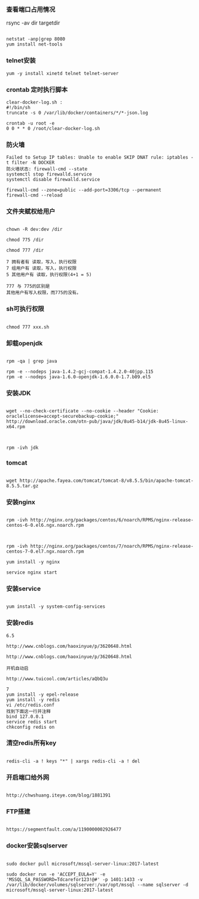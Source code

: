 ### 查看端口占用情况
rsync -av dir targetdir
```

netstat -anp|grep 8080
yum install net-tools

```

### telnet安装

```
yum -y install xinetd telnet telnet-server
```

### crontab 定时执行脚本

```
clear-docker-log.sh :
#!/bin/sh
truncate -s 0 /var/lib/docker/containers/*/*-json.log

crontab -u root -e
0 0 * * 0 /root/clear-docker-log.sh
```

### 防火墙

```
Failed to Setup IP tables: Unable to enable SKIP DNAT rule: iptables -t filter -N DOCKER
防火墙状态: firewall-cmd --state
systemctl stop firewalld.service
systemctl disable firewalld.service

firewall-cmd --zone=public --add-port=3306/tcp --permanent
firewall-cmd --reload
```


### 文件夹赋权给用户

```

chown -R dev:dev /dir

chmod 775 /dir

chmod 777 /dir

7 拥有者有 读取，写入，执行权限
7 组用户有 读取，写入，执行权限
5 其他用户有 读取，执行权限(4+1 = 5)

777 与 775的区别是
其他用户有写入权限，而775的没有。

```

### sh可执行权限

```

chmod 777 xxx.sh

```

### 卸载openjdk

```

rpm -qa | grep java

rpm -e --nodeps java-1.4.2-gcj-compat-1.4.2.0-40jpp.115
rpm -e --nodeps java-1.6.0-openjdk-1.6.0.0-1.7.b09.el5

```

### 安装JDK

```

wget --no-check-certificate --no-cookie --header "Cookie: oraclelicense=accept-securebackup-cookie;" http://download.oracle.com/otn-pub/java/jdk/8u45-b14/jdk-8u45-linux-x64.rpm



rpm -ivh jdk

```

### tomcat

```

wget http://apache.fayea.com/tomcat/tomcat-8/v8.5.5/bin/apache-tomcat-8.5.5.tar.gz

```

### 安装nginx

```

rpm -ivh http://nginx.org/packages/centos/6/noarch/RPMS/nginx-release-centos-6-0.el6.ngx.noarch.rpm



rpm -ivh http://nginx.org/packages/centos/7/noarch/RPMS/nginx-release-centos-7-0.el7.ngx.noarch.rpm

yum install -y nginx

service nginx start

```

### 安装service

```

yum install -y system-config-services

```

### 安装redis

```
6.5

http://www.cnblogs.com/haoxinyue/p/3620648.html

http://www.cnblogs.com/haoxinyue/p/3620648.html

开机自动启

http://www.tuicool.com/articles/aQbQ3u

7
yum install -y epel-release
yum install -y redis
vi /etc/redis.conf
找到下面这一行并注释
bind 127.0.0.1
service redis start  
chkconfig redis on
```

### 清空redis所有key

```

redis-cli -a ! keys "*" | xargs redis-cli -a ! del

```

### 开启端口给外网

```

http://chwshuang.iteye.com/blog/1881391

```

### FTP搭建

```

https://segmentfault.com/a/1190000002926477

```

### docker安装sqlserver
```

sudo docker pull microsoft/mssql-server-linux:2017-latest

sudo docker run -e 'ACCEPT_EULA=Y' -e 'MSSQL_SA_PASSWORD=Tdcarefor123!@#' -p 1401:1433 -v /var/lib/docker/volumes/sqlserver:/var/opt/mssql --name sqlserver -d microsoft/mssql-server-linux:2017-latest
```
